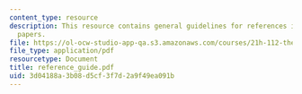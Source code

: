 ```yaml
---
content_type: resource
description: This resource contains general guidelines for references in history research
  papers.
file: https://ol-ocw-studio-app-qa.s3.amazonaws.com/courses/21h-112-the-american-revolution-spring-2006/3d04188a3b08d5cf3f7d2a9f49ea091b_reference_guide.pdf
file_type: application/pdf
resourcetype: Document
title: reference_guide.pdf
uid: 3d04188a-3b08-d5cf-3f7d-2a9f49ea091b
---
```

